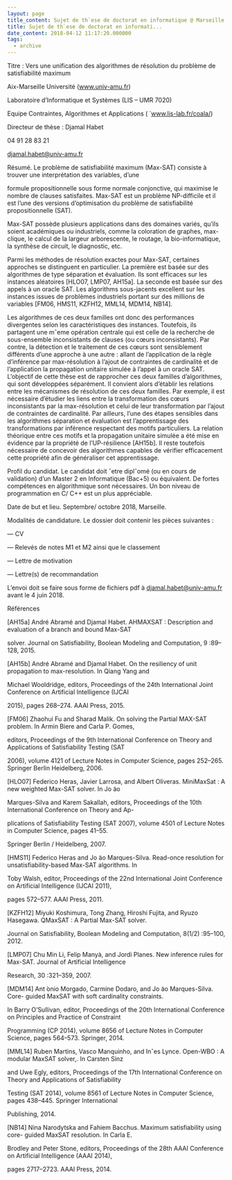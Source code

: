 ```yaml
---
layout: page
title_content: Sujet de th`ese de doctorat en informatique @ Marseille
title: Sujet de th`ese de doctorat en informati...
date_content: 2018-04-12 11:17:20.000000
tags:
  - archive
---
```

Titre : Vers une unification des algorithmes de résolution du problème de
satisfiabilité maximum



Aix-Marseille Université (www.univ-amu.fr)



Laboratoire d’Informatique et Systèmes (LIS – UMR 7020)



Equipe Contraintes, Algorithmes et Applications ( ́ www.lis-lab.fr/coala/)



Directeur de thèse : Djamal Habet



04 91 28 83 21



djamal.habet@univ-amu.fr





Résumé. Le problème de satisfiabilité maximum (Max-SAT) consiste à trouver une
interprétation des variables, d’une



formule propositionnelle sous forme normale conjonctive, qui maximise le
nombre de clauses satisfaites. Max-SAT est un problème NP-difficile et il est
l’une des versions d’optimisation du problème de satisfiabilité
propositionnelle (SAT).



Max-SAT possède plusieurs applications dans des domaines variés, qu’ils soient
académiques ou industriels, comme la coloration de graphes, max-clique, le
calcul de la largeur arborescente, le routage, la bio-informatique, la
synthèse de circuit, le diagnostic, etc.



Parmi les méthodes de résolution exactes pour Max-SAT, certaines approches se
distinguent en particulier. La première est basée sur des algorithmes de type
séparation et évaluation. Ils sont efficaces sur les instances aléatoires
[HLO07, LMP07, AH15a]. La seconde est basée sur des appels à un oracle SAT.
Les algorithms sous-jacents excellent sur les instances issues de problèmes
industriels portant sur des millions de variables [FM06, HMS11, KZFH12, MML14,
MDM14, NB14].



Les algorithmes de ces deux familles ont donc des performances divergentes
selon les caractéristiques des instances. Toutefois, ils partagent une mˆeme
opération centrale qui est celle de la recherche de sous-ensemble
inconsistants de clauses (ou cœurs inconsistants). Par contre, la détection et
le traitement de ces cœurs sont sensiblement différents d’une approche à une
autre : allant de l’application de la règle d’inférence par max-résolution à
l’ajout de contraintes de cardinalité et de l’application la propagation
unitaire simulée à l’appel à un oracle SAT. L’objectif de cette thèse est de
rapprocher ces deux familles d’algorithmes, qui sont développées séparément.
Il convient alors d’établir les relations entre les mécanismes de résolution
de ces deux familles. Par exemple, il est nécessaire d’étudier les liens entre
la transformation des cœurs inconsistants par la max-résolution et celui de
leur transformation par l’ajout de contraintes de cardinalité. Par ailleurs,
l’une des étapes sensibles dans les algorithmes séparation et évaluation est
l’apprentissage des transformations par inférence respectant des motifs
particuliers. La relation théorique entre ces motifs et la propagation
unitaire simulée a été mise en évidence par la propriété de l’UP-résilience
[AH15b]. Il reste toutefois nécessaire de concevoir des algorithmes capables
de vérifier efficacement cette propriété afin de généraliser cet
apprentissage.





Profil du candidat. Le candidat doit ˆetre diplˆomé (ou en cours de
validation) d’un Master 2 en Informatique (Bac+5) ou équivalent. De fortes
compétences en algorithmique sont nécessaires. Un bon niveau de programmation
en C/ C++ est un plus appréciable.



Date de but et lieu. Septembre/ octobre 2018, Marseille.





Modalités de candidature. Le dossier doit contenir les pièces suivantes :



— CV



— Relevés de notes M1 et M2 ainsi que le classement



— Lettre de motivation



— Lettre(s) de recommandation





L’envoi doit se faire sous forme de fichiers pdf à djamal.habet@univ-amu.fr
avant le 4 juin 2018.







Références





[AH15a] André Abramé and Djamal Habet. AHMAXSAT : Description and evaluation
of a branch and bound Max-SAT





solver. Journal on Satisfiability, Boolean Modeling and Computation, 9
:89–128, 2015.





[AH15b] André Abramé and Djamal Habet. On the resiliency of unit propagation
to max-resolution. In Qiang Yang and





Michael Wooldridge, editors, Proceedings of the 24th International Joint
Conference on Artificial Intelligence (IJCAI





2015), pages 268–274. AAAI Press, 2015.





[FM06] Zhaohui Fu and Sharad Malik. On solving the Partial MAX-SAT problem. In
Armin Biere and Carla P. Gomes,





editors, Proceedings of the 9th International Conference on Theory and
Applications of Satisfiability Testing (SAT





2006), volume 4121 of Lecture Notes in Computer Science, pages 252–265.
Springer Berlin Heidelberg, 2006.





[HLO07] Federico Heras, Javier Larrosa, and Albert Oliveras. MiniMaxSat : A
new weighted Max-SAT solver. In Jo ̃ao









Marques-Silva and Karem Sakallah, editors, Proceedings of the 10th
International Conference on Theory and Ap-





plications of Satisfiability Testing (SAT 2007), volume 4501 of Lecture Notes
in Computer Science, pages 41–55.









Springer Berlin / Heidelberg, 2007.





[HMS11] Federico Heras and Jo ̃ao Marques-Silva. Read-once resolution for
unsatisfiability-based Max-SAT algorithms. In





Toby Walsh, editor, Proceedings of the 22nd International Joint Conference on
Artificial Intelligence (IJCAI 2011),





pages 572–577. AAAI Press, 2011.





[KZFH12] Miyuki Koshimura, Tong Zhang, Hiroshi Fujita, and Ryuzo Hasegawa.
QMaxSAT : A Partial Max-SAT solver.





Journal on Satisfiability, Boolean Modeling and Computation, 8(1/2) :95–100,
2012.





[LMP07] Chu Min Li, Felip Manyà, and Jordi Planes. New inference rules for
Max-SAT. Journal of Artificial Intelligence





Research, 30 :321–359, 2007.





[MDM14] Ant ́onio Morgado, Carmine Dodaro, and Jo ̃ao Marques-Silva. Core-
guided MaxSAT with soft cardinality constraints.





In Barry O’Sullivan, editor, Proceedings of the 20th International Conference
on Principles and Practice of Constraint





Programming (CP 2014), volume 8656 of Lecture Notes in Computer Science, pages
564–573. Springer, 2014.





[MML14] Ruben Martins, Vasco Manquinho, and Inˆes Lynce. Open-WBO : A modular
MaxSAT solver,. In Carsten Sinz





and Uwe Egly, editors, Proceedings of the 17th International Conference on
Theory and Applications of Satisfiability





Testing (SAT 2014), volume 8561 of Lecture Notes in Computer Science, pages
438–445. Springer International





Publishing, 2014.





[NB14] Nina Narodytska and Fahiem Bacchus. Maximum satisfiability using core-
guided MaxSAT resolution. In Carla E.





Brodley and Peter Stone, editors, Proceedings of the 28th AAAI Conference on
Artificial Intelligence (AAAI 2014),





pages 2717–2723. AAAI Press, 2014.

